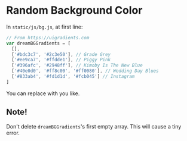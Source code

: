 # Random Background Color

In `static/js/bg.js`, at first line:

```js
// From https://uigradients.com
var dreamBGGradients = [
  [],
  ['#bdc3c7', '#2c3e50'], // Grade Grey
  ['#ee9ca7', '#ffdde1'], // Piggy Pink
  ['#396afc', '#2948ff'], // Kimoby Is The New Blue
  ['#40e0d0', '#ff8c00', '#ff0080'], // Wedding Day Blues
  ['#833ab4', '#fd1d1d', '#fcb045'] // Instagram
]
```

You can replace with you like.

## Note!

Don't delete `dreamBGGradients`'s first empty array. This will cause a tiny error.
